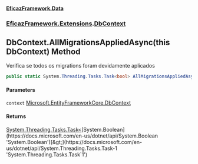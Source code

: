 #### [EficazFramework.Data](EficazFrameworkData.md 'EficazFramework Data')
### [EficazFramework.Extensions](EficazFrameworkData.md#EficazFramework.Extensions 'EficazFramework.Extensions').[DbContext](EficazFramework.Extensions/DbContext.md 'EficazFramework.Extensions.DbContext')

## DbContext.AllMigrationsAppliedAsync(this DbContext) Method

Verifica se todos os migrations foram devidamente aplicados

```csharp
public static System.Threading.Tasks.Task<bool> AllMigrationsAppliedAsync(this Microsoft.EntityFrameworkCore.DbContext context);
```
#### Parameters

<a name='EficazFramework.Extensions.DbContext.AllMigrationsAppliedAsync(thisMicrosoft.EntityFrameworkCore.DbContext).context'></a>

`context` [Microsoft.EntityFrameworkCore.DbContext](https://docs.microsoft.com/en-us/dotnet/api/Microsoft.EntityFrameworkCore.DbContext 'Microsoft.EntityFrameworkCore.DbContext')

#### Returns
[System.Threading.Tasks.Task&lt;](https://docs.microsoft.com/en-us/dotnet/api/System.Threading.Tasks.Task-1 'System.Threading.Tasks.Task`1')[System.Boolean](https://docs.microsoft.com/en-us/dotnet/api/System.Boolean 'System.Boolean')[&gt;](https://docs.microsoft.com/en-us/dotnet/api/System.Threading.Tasks.Task-1 'System.Threading.Tasks.Task`1')